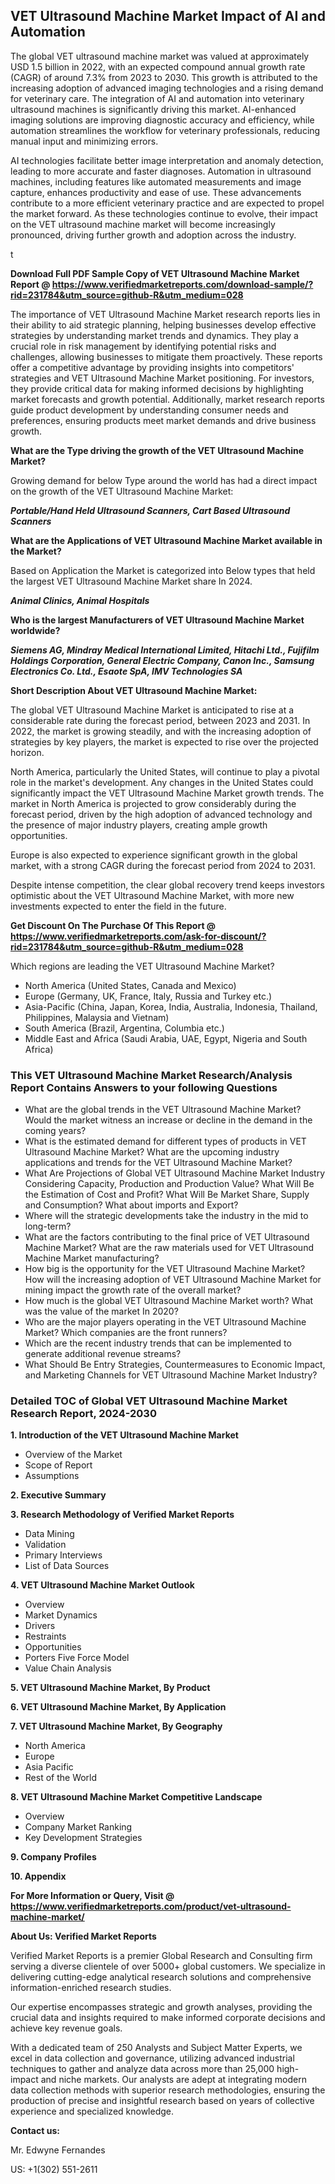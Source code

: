 <h2>VET Ultrasound Machine Market Impact of AI and Automation</h2><p>The global VET ultrasound machine market was valued at approximately USD 1.5 billion in 2022, with an expected compound annual growth rate (CAGR) of around 7.3% from 2023 to 2030. This growth is attributed to the increasing adoption of advanced imaging technologies and a rising demand for veterinary care. The integration of AI and automation into veterinary ultrasound machines is significantly driving this market. AI-enhanced imaging solutions are improving diagnostic accuracy and efficiency, while automation streamlines the workflow for veterinary professionals, reducing manual input and minimizing errors.</p><p>AI technologies facilitate better image interpretation and anomaly detection, leading to more accurate and faster diagnoses. Automation in ultrasound machines, including features like automated measurements and image capture, enhances productivity and ease of use. These advancements contribute to a more efficient veterinary practice and are expected to propel the market forward. As these technologies continue to evolve, their impact on the VET ultrasound machine market will become increasingly pronounced, driving further growth and adoption across the industry.</p>t</p><p id="" class=""><strong>Download Full PDF Sample Copy of VET Ultrasound Machine Market Report @ <a href="https://www.verifiedmarketreports.com/download-sample/?rid=231784&utm_source=github-R&utm_medium=028" target="_blank">https://www.verifiedmarketreports.com/download-sample/?rid=231784&utm_source=github-R&utm_medium=028</a></strong></p><p>The importance of&nbsp;VET Ultrasound Machine Market research reports lies in their ability to aid strategic planning, helping businesses develop effective strategies by understanding market trends and dynamics. They play a crucial role in risk management by identifying potential risks and challenges, allowing businesses to mitigate them proactively. These reports offer a competitive advantage by providing insights into competitors' strategies and VET Ultrasound Machine Market positioning. For investors, they provide critical data for making informed decisions by highlighting market forecasts and growth potential. Additionally, market research reports guide product development by understanding consumer needs and preferences, ensuring products meet market demands and drive business growth.</p><p><strong>What are the&nbsp;Type driving the growth of the VET Ultrasound Machine Market?</strong></p><p id="" class="">Growing demand for below Type around the world has had a direct impact on the growth of the VET Ultrasound Machine Market:</p><em><strong>Portable/Hand Held Ultrasound Scanners, Cart Based Ultrasound Scanners</strong></em></p><strong>What are the&nbsp;Applications&nbsp;of VET Ultrasound Machine Market available in the Market?</strong></p><p id="" class="">Based on Application the Market is categorized into Below types that held the largest VET Ultrasound Machine Market share In 2024.</p><em><strong>Animal Clinics, Animal Hospitals</strong></em></p><strong>Who is the largest Manufacturers of VET Ultrasound Machine Market worldwide?</strong></p><p><em><strong>Siemens AG, Mindray Medical International Limited, Hitachi Ltd., Fujifilm Holdings Corporation, General Electric Company, Canon Inc., Samsung Electronics Co. Ltd., Esaote SpA, IMV Technologies SA</strong></em></p><p id="" class=""><strong>Short Description About VET Ultrasound Machine Market:</strong></p><p>The global VET Ultrasound Machine Market is anticipated to rise at a considerable rate during the forecast period, between 2023 and 2031. In 2022, the market is growing steadily, and with the increasing adoption of strategies by key players, the market is expected to rise over the projected horizon.</p><p>North America, particularly the United States, will continue to play a pivotal role in the market's development. Any changes in the United States could significantly impact the VET Ultrasound Machine Market growth trends. The market in North America is projected to grow considerably during the forecast period, driven by the high adoption of advanced technology and the presence of major industry players, creating ample growth opportunities.</p><p>Europe is also expected to experience significant growth in the global market, with a strong CAGR during the forecast period from 2024 to 2031.</p><p>Despite intense competition, the clear global recovery trend keeps investors optimistic about the VET Ultrasound Machine Market, with more new investments expected to enter the field in the future.</p><p id="" class=""><strong>Get Discount On The Purchase Of This Report @ <a href="https://www.verifiedmarketreports.com/ask-for-discount/?rid=231784&utm_source=github-R&utm_medium=028" target="_blank">https://www.verifiedmarketreports.com/ask-for-discount/?rid=231784&utm_source=github-R&utm_medium=028</a></strong></p>Which regions are leading the VET Ultrasound Machine Market?</p><ul><li>North America (United States, Canada and Mexico)</li><li>Europe (Germany, UK, France, Italy, Russia and Turkey etc.)</li><li>Asia-Pacific (China, Japan, Korea, India, Australia, Indonesia, Thailand, Philippines, Malaysia and Vietnam)</li><li>South America (Brazil, Argentina, Columbia etc.)</li><li>Middle East and Africa (Saudi Arabia, UAE, Egypt, Nigeria and South Africa)</li></ul><h3 id="" class="">This VET Ultrasound Machine Market Research/Analysis Report Contains Answers to your following Questions</h3><ul><li>What are the global trends in the VET Ultrasound Machine Market? Would the market witness an increase or decline in the demand in the coming years?</li><li>What is the estimated demand for different types of products in VET Ultrasound Machine Market? What are the upcoming industry applications and trends for the VET Ultrasound Machine Market?</li><li>What Are Projections of Global VET Ultrasound Machine Market Industry Considering Capacity, Production and Production Value? What Will Be the Estimation of Cost and Profit? What Will Be Market Share, Supply and Consumption? What about imports and Export?</li><li>Where will the strategic developments take the industry in the mid to long-term?</li><li>What are the factors contributing to the final price of VET Ultrasound Machine Market? What are the raw materials used for VET Ultrasound Machine Market manufacturing?</li><li>How big is the opportunity for the VET Ultrasound Machine Market? How will the increasing adoption of VET Ultrasound Machine Market for mining impact the growth rate of the overall market?</li><li>How much is the global VET Ultrasound Machine Market worth? What was the value of the market In 2020?</li><li>Who are the major players operating in the VET Ultrasound Machine Market? Which companies are the front runners?</li><li>Which are the recent industry trends that can be implemented to generate additional revenue streams?</li><li>What Should Be Entry Strategies, Countermeasures to Economic Impact, and Marketing Channels for VET Ultrasound Machine Market Industry?</li></ul><h3 id="" class="">Detailed TOC of Global VET Ultrasound Machine Market Research Report, 2024-2030</h3><p id="" class=""><strong>1. Introduction of the VET Ultrasound Machine Market</strong></p><ul><li>Overview of the Market</li><li>Scope of Report</li><li>Assumptions</li></ul><p id="" class=""><strong>2. Executive Summary</strong></p><p id="" class=""><strong>3. Research Methodology of Verified Market Reports</strong></p><ul><li>Data Mining</li><li>Validation</li><li>Primary Interviews</li><li>List of Data Sources</li></ul><p id="" class=""><strong>4. VET Ultrasound Machine Market Outlook</strong></p><ul><li>Overview</li><li>Market Dynamics</li><li>Drivers</li><li>Restraints</li><li>Opportunities</li><li>Porters Five Force Model</li><li>Value Chain Analysis</li></ul><p id="" class=""><strong>5. VET Ultrasound Machine Market, By Product</strong></p><p id="" class=""><strong>6. VET Ultrasound Machine Market, By Application</strong></p><p id="" class=""><strong>7. VET Ultrasound Machine Market, By Geography</strong></p><ul><li>North America</li><li>Europe</li><li>Asia Pacific</li><li>Rest of the World</li></ul><p id="" class=""><strong>8. VET Ultrasound Machine Market Competitive Landscape</strong></p><ul><li>Overview</li><li>Company Market Ranking</li><li>Key Development Strategies</li></ul><p id="" class=""><strong>9. Company Profiles</strong></p><p id="" class=""><strong>10. Appendix</strong></p><p id="" class=""><strong>For More Information or Query, Visit @ <a href="https://www.verifiedmarketreports.com/product/vet-ultrasound-machine-market/" target="_blank">https://www.verifiedmarketreports.com/product/vet-ultrasound-machine-market/</a></strong></p><p id="" class=""><strong>About Us: Verified Market Reports</strong></p><p id="" class="">Verified Market Reports is a premier Global Research and Consulting firm serving a diverse clientele of over 5000+ global customers. We specialize in delivering cutting-edge analytical research solutions and comprehensive information-enriched research studies.</p><p id="" class="">Our expertise encompasses strategic and growth analyses, providing the crucial data and insights required to make informed corporate decisions and achieve key revenue goals.</p><p id="" class="">With a dedicated team of 250 Analysts and Subject Matter Experts, we excel in data collection and governance, utilizing advanced industrial techniques to gather and analyze data across more than 25,000 high-impact and niche markets. Our analysts are adept at integrating modern data collection methods with superior research methodologies, ensuring the production of precise and insightful research based on years of collective experience and specialized knowledge.</p><p id="" class=""><strong>Contact us:</strong></p><p id="" class="">Mr. Edwyne Fernandes</p><p id="" class="">US: +1(302) 551-2611</p>